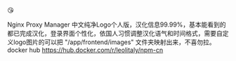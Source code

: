 😘

Nginx Proxy Manager 中文纯净Logo个人版，汉化信息99.99%，基本能看到的都已完成汉化，登录界面个性化，依国人习惯调整汉化语气和时间格式，需要自定义logo图片的可以把 "/app/frontend/images" 文件夹映射出来，不喜勿拉。
docker hub
https://hub.docker.com/r/leolitaly/npm-cn